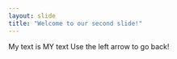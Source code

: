 ```yaml
---
layout: slide
title: "Welcome to our second slide!"
---
```

My text is MY text
Use the left arrow to go back!
